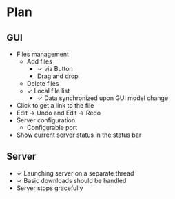 # Plan

## GUI

* Files management
  * Add files
    * ✓ via Button
    * Drag and drop
  * Delete files
  * ✓ Local file list
    * ✓ Data synchronized upon GUI model change
* Click to get a link to the file
* Edit -> Undo and Edit -> Redo
* Server configuration
  * Configurable port
* Show current server status in the status bar

## Server

* ✓ Launching server on a separate thread
* ✓ Basic downloads should be handled
* Server stops gracefully
